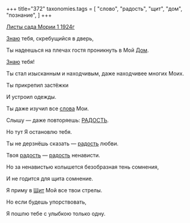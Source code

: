 +++
title="372"
taxonomies.tags = [
 "слово",
 "радость",
 "щит",
 "дом",
 "познание",
]
+++

[Листы сада Мории 1 1924г](/agni/1924)

[Знаю](/tags/познание) тебя, скребущийся в дверь,   

Ты надеешься на плечах гостя проникнуть в Мой [Дом](/tags/дом).   

[Знаю](/tags/познание) тебя!   

Ты стал изысканным и находчивым, даже находчивее многих Моих.   

Ты прикрепил застёжки   

И устроил одежды.   

Ты даже изучил все [слова](/tags/слово) Мои.   

Слышу — даже повторяешь: [РАДОСТЬ](/tags/[радость](/tags/радость)).   

Но тут Я остановлю тебя.   

Ты не дерзнёшь сказать — [радость](/tags/радость) любви.   

Твоя [радость](/tags/радость) — [радость](/tags/радость) ненависти.   

Но за ненавистью колышется безобразная тень сомнения,   

И не годится для щита сомнение.   

Я приму в [Щит](/tags/щит) Мой все твои стрелы.   

Но если будешь упорствовать,   

Я пошлю тебе с улыбкою только одну.   

